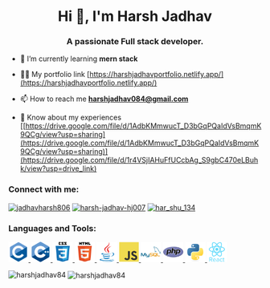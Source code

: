 <h1 align="center">Hi 👋, I'm Harsh Jadhav</h1>
<h3 align="center">A passionate Full stack developer.</h3>

- 🌱 I’m currently learning **mern stack**

- 👨‍💻 My portfolio link [https://harshjadhavportfolio.netlify.app/](https://harshjadhavportfolio.netlify.app/)

- 📫 How to reach me **harshjadhav084@gmail.com**

- 📄 Know about my experiences [[https://drive.google.com/file/d/1AdbKMmwucT_D3bGqPQaIdVsBmqmK9QCg/view?usp=sharing](https://drive.google.com/file/d/1AdbKMmwucT_D3bGqPQaIdVsBmqmK9QCg/view?usp=sharing)](https://drive.google.com/file/d/1r4VSjIAHuFfUCcbAg_S9gbC470eLBuhk/view?usp=drive_link)

<h3 align="left">Connect with me:</h3>
<p align="left">
<a href="https://twitter.com/jadhavharsh806" target="blank"><img align="center" src="https://raw.githubusercontent.com/rahuldkjain/github-profile-readme-generator/master/src/images/icons/Social/twitter.svg" alt="jadhavharsh806" height="30" width="40" /></a>
<a href="https://linkedin.com/in/harsh-jadhav-hj007" target="blank"><img align="center" src="https://raw.githubusercontent.com/rahuldkjain/github-profile-readme-generator/master/src/images/icons/Social/linked-in-alt.svg" alt="harsh-jadhav-hj007" height="30" width="40" /></a>
<a href="https://instagram.com/har_shu_134" target="blank"><img align="center" src="https://raw.githubusercontent.com/rahuldkjain/github-profile-readme-generator/master/src/images/icons/Social/instagram.svg" alt="har_shu_134" height="30" width="40" /></a>
</p>

<h3 align="left">Languages and Tools:</h3>
<p align="left"> <a href="https://www.cprogramming.com/" target="_blank" rel="noreferrer"> <img src="https://raw.githubusercontent.com/devicons/devicon/master/icons/c/c-original.svg" alt="c" width="40" height="40"/> </a> <a href="https://www.w3schools.com/cpp/" target="_blank" rel="noreferrer"> <img src="https://raw.githubusercontent.com/devicons/devicon/master/icons/cplusplus/cplusplus-original.svg" alt="cplusplus" width="40" height="40"/> </a> <a href="https://www.w3schools.com/css/" target="_blank" rel="noreferrer"> <img src="https://raw.githubusercontent.com/devicons/devicon/master/icons/css3/css3-original-wordmark.svg" alt="css3" width="40" height="40"/> </a> <a href="https://www.w3.org/html/" target="_blank" rel="noreferrer"> <img src="https://raw.githubusercontent.com/devicons/devicon/master/icons/html5/html5-original-wordmark.svg" alt="html5" width="40" height="40"/> </a> <a href="https://www.java.com" target="_blank" rel="noreferrer"> <img src="https://raw.githubusercontent.com/devicons/devicon/master/icons/java/java-original.svg" alt="java" width="40" height="40"/> </a> <a href="https://developer.mozilla.org/en-US/docs/Web/JavaScript" target="_blank" rel="noreferrer"> <img src="https://raw.githubusercontent.com/devicons/devicon/master/icons/javascript/javascript-original.svg" alt="javascript" width="40" height="40"/> </a> <a href="https://www.mysql.com/" target="_blank" rel="noreferrer"> <img src="https://raw.githubusercontent.com/devicons/devicon/master/icons/mysql/mysql-original-wordmark.svg" alt="mysql" width="40" height="40"/> </a> <a href="https://www.php.net" target="_blank" rel="noreferrer"> <img src="https://raw.githubusercontent.com/devicons/devicon/master/icons/php/php-original.svg" alt="php" width="40" height="40"/> </a> <a href="https://www.python.org" target="_blank" rel="noreferrer"> <img src="https://raw.githubusercontent.com/devicons/devicon/master/icons/python/python-original.svg" alt="python" width="40" height="40"/> </a> <a href="https://reactjs.org/" target="_blank" rel="noreferrer"> <img src="https://raw.githubusercontent.com/devicons/devicon/master/icons/react/react-original-wordmark.svg" alt="react" width="40" height="40"/> </a> </p>

<p><img align="left" src="https://github-readme-stats.vercel.app/api/top-langs?username=harshjadhav84&show_icons=true&locale=en&layout=compact" alt="harshjadhav84" /></p>

<p>&nbsp;<img align="center" src="https://github-readme-stats.vercel.app/api?username=harshjadhav84&show_icons=true&locale=en" alt="harshjadhav84" /></p>
